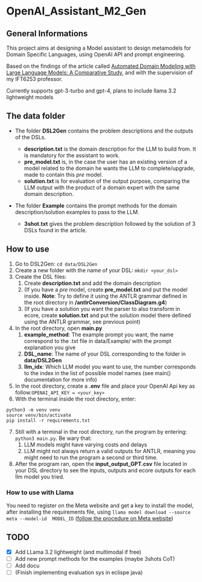 # OpenAI_Assistant_M2_Gen

## General Informations
This project aims at designing a Model assistant to design metamodels for Domain Specific Languages, using OpenAI API and prompt engineering.

Based on the findings of the article called [Automated Domain Modeling with Large Language Models: A Comparative Study](https://ieeexplore.ieee.org/stamp/stamp.jsp?arnumber=10344012), and with the supervision of my IFT6253 professor.

Currently supports gpt-3-turbo and gpt-4, plans to include llama 3.2 lightweight models

## The data folder
- The folder **DSL2Gen** contains the problem descriptions and the outputs of the DSLs. 
    - **description.txt** is the domain description for the LLM to build from. It is mandatory for the assistant to work.
    - **pre_model.txt** is, in the case the user has an existing version of a model related to the domain he wants the LLM to complete/upgrade, made to contain this *pre* model.
    - **solution.txt** is for evaluation of the output purpose, comparing the LLM output with the product of a domain expert with the same domain description.

- The folder **Example** contains the prompt methods for the domain description/solution examples to pass to the LLM.
    - **3shot.txt** gives the problem description followed by the solution of 3 DSLs found in the article.

## How to use
1. Go to DSL2Gen: `cd data/DSL2Gen`
2. Create a new folder with the name of your DSL: `mkdir <your_dsl>`
3. Create the DSL files:
    1. Create **description.txt** and add the domain description
    2. (If you have a *pre* model, create **pre_model.txt** and put the model inside. **Note**: Try to define it using the ANTLR grammar defined in the root directory in **/antlrConversion/ClassDiagram.g4**)
    3. (If you have a solution you want the parser to also transform in ecore, create **solution.txt** and put the solution model there defined using the ANTLR grammar, see previous point)
4. In the root directory, open **main.py**
    1. **example_method**: The example prompt you want, the name correspond to the .txt file in data/Example/ with the prompt explanation you give
    2. **DSL_name**: The name of your DSL corresponding to the folder in **data/DSL2Gen**
    3. **llm_idx**: Which LLM model you want to use, the number corresponds to the index in the list of possible model names (see main() documentation for more info)
5. In the root directory, create a **.env** file and place your OpenAI Api key as follow:`OPENAI_API_KEY = <your_key>`
6. With the terminal inside the root directory, enter:
```
python3 -m venv venv
source venv/bin/activate
pip install -r requirements.txt
```
7. Still with a terminal in the root directory, run the program by entering: `python3 main.py`. Be wary that:
    1. LLM models might have varying costs and delays
    2. LLM might not always return a valid outputs for ANTLR, meaning you might need to run the program a second or third time.
7. After the program ran, open the **input_output_GPT.csv** file located in your DSL directory to see the inputs, outputs and ecore outputs for each llm model you tried.

### How to use with Llama
You need to register on the Meta website and get a key to install the model, after installing the requirements file, using `llama model download --source meta --model-id  MODEL_ID` ([follow the procedure on Meta website](https://www.llama.com/))

## TODO
- [x] Add LLama 3.2 lightweight (and multimodal if free)
- [ ] Add new prompt methods for the examples (maybe 3shots CoT)
- [ ] Add docu
- [ ] (Finish implementing evaluation sys in eclispe java)